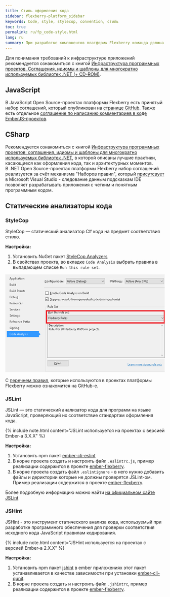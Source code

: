 ```yaml
---
title: Стиль оформления кода
sidebar: flexberry-platform_sidebar
keywords: Code, style, stylecop, convention, стиль
toc: true
permalink: ru/fp_code-style.html
lang: ru
summary: При разработке компонентов платформы Flexberry команда должна придерживаться единого стиля написания кода.
---
```


Для понимания требований к инфраструктуре приложений рекомендуется ознакомиться с книгой [Инфраструктура программных проектов. Соглашения, идиомы и шаблоны для многократно используемых библиотек .NET (+ CD-ROM)](http://www.ozon.ru/context/detail/id/5588868/).

## JavaScript

В JavaScript Open Source-проектах платформы Flexberry есть принятый набор соглашений, который опубликован на [странице GitHub](https://github.com/Flexberry/javascript-style-guide).
Также есть отдельное [соглашение по написанию комментариев в коде EmberJS-проектов](fp_ember-comments-style-yuidoc.html).

## CSharp

Рекомендуется ознакомиться с книгой [Инфраструктура программных проектов: соглашения, идиомы и шаблоны для многократно используемых библиотек .NET](http://www.williamspublishing.com/Books/978-5-8459-1692-1.html), в которой описаны лучшие практики, касающиеся как оформления кода, так и архитектурных моментов.  
В .NET Open Source-проектах платформы Flexberry набор соглашений реализуется за счёт механизма "Наборов правил", который [присутсвует](https://msdn.microsoft.com/ru-ru/library/dd465186.aspx) в Microsoft Visual Studio - следование данным подсказкам IDE позволяет разрабатывать приложения с четким и понятным программным кодом.

## Статические анализаторы кода

### StyleCop

StyleCop — статический анализатор C# кода на предмет соответствия стилю.

**Настройка:**

1. Установить NuGet пакет [StyleCop.Analyzers](http://nuget.ics.perm.ru/packages/StyleCop.Analyzers/)
2. В свойствах проекта, во вкладке `Code Analysis` выбрать правила в выпадающем списке `Run this rule set`.

![Стиль кода](/images/pages/products/flexberry-platform/code-style1.png)

С [перечнем правил](https://github.com/Flexberry/NewPlatform.Flexberry.ORM/blob/develop/Flexberry.ruleset), которые используются в проектах платформы Flexberry можно ознакомится на GitHub-e.

### JSLint

JSLint — это статический анализатор кода для программ на языке JavaScript, проверяющий их соответствие стандартам оформления кода.

{% include note.html content="JSLint используется на проектах с версией Ember-a 3.X.X" %}

**Настройка:**

1. Установить npm пакет [ember-cli-eslint](https://www.npmjs.com/package/ember-cli-eslint)
2. В корне проекта создать и настроить файл `.eslintrc.js`, пример реализации содержится в проекте [ember-flexberry](https://github.com/Flexberry/ember-flexberry/blob/feature-ember-update/.eslintrc.js).
3. В корне проекта создать файл `.eslintignore` - в него нужно добавить файлы и дериктории которые не должны проверятся JSLint-ом. Пример реализации содержится в проекте [ember-flexberry](https://github.com/Flexberry/ember-flexberry/blob/feature-ember-update/.eslintignore).

Более подробную информацию можно найти [на официальном сайте JSLint](https://eslint.org/docs/user-guide/configuring)

### JSHint

JSHint - это инструмент статического анализа кода, используемый при разработке программного обеспечения для проверки соответствия исходного кода JavaScript правилам кодирования.

{% include note.html content="JSHint используется на проектах с версией Ember-a 2.X.X" %}

**Настройка:**

1. Установить npm пакет [jshint](https://www.npmjs.com/package/jshint) в ember приложениях этот пакет устанавливается в качестве зависимости при установки [ember-cli-qunit](https://www.npmjs.com/package/ember-cli-qunit).
2. В корне проекта создать и настроить файл `.jshintrc`, пример реализации содержится в проекте [ember-flexberry](https://github.com/Flexberry/ember-flexberry/blob/develop/.jshintrc).
